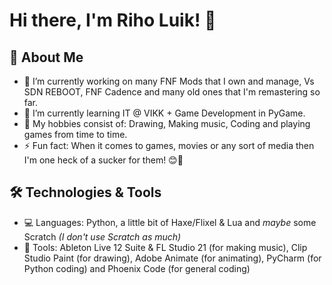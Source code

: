 # Hi there, I'm Riho Luik! 👋

## 🚀 About Me
- 🔭 I’m currently working on many FNF Mods that I own and manage, Vs SDN REBOOT, FNF Cadence and many old ones that I'm remastering so far.
- 🌱 I’m currently learning IT @ VIKK + Game Development in PyGame.
- 🎨 My hobbies consist of: Drawing, Making music, Coding and playing games from time to time.
- ⚡ Fun fact: When it comes to games, movies or any sort of media then I'm one heck of a sucker for them! 😊💜

## 🛠️ Technologies & Tools
- 💻 Languages: Python, a little bit of Haxe/Flixel & Lua and _maybe_ some Scratch _(I don't use Scratch as much)_
- 🧰 Tools: Ableton Live 12 Suite & FL Studio 21 (for making music), Clip Studio Paint (for drawing), Adobe Animate (for animating), PyCharm (for Python coding) and Phoenix Code (for general coding)
